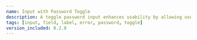 ```yaml
---
name: Input with Password Toggle
description: A toggle password input enhances usability by allowing users to reveal or conceal entered password characters with a simple interaction, such as clicking an icon. This feature improves user experience by providing flexibility to verify password accuracy before submission, while maintaining security by obscuring the password by default.
tags: [input, field, label, error, password, toggle]
version_included: 0.2.0
---
```

